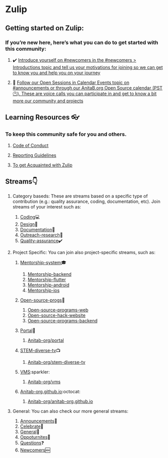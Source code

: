 # Zulip

##  Getting started on Zulip:

### If you’re new here, here’s what you can do to get started with this community:

1.  :heavy_check_mark:  [Introduce yourself on #newcomers in the #newcomers > Introductions topic and tell us your motivations for joining so we can get to know you and help you on your journey](https://anitab-org.zulipchat.com/#narrow/stream/223071-newcomers)

2.  :calendar:  [Follow our Open Sessions in Calendar Events topic on #announcements or through our AnitaB.org Open Source calendar (PST:clock1:). These are voice calls you can participate in and get to know a bit more our community and projects](https://calendar.google.com/calendar/embed?src=sh10tv3mtfve62somg9nngp9tg%40group.calendar.google.com&ctz=America/Los_Angeles)

##   Learning Resources :eyeglasses:
### To keep this community safe for you and others.

1.  [Code of Conduct](https://github.com/anitab-org/anitab-org.github.io/blob/develop/docs/code_of_conduct.md)     

2.  [Reporting Guidelines](https://github.com/anitab-org/anitab-org.github.io/blob/develop/docs/reporting_guidelines.md) 

3.  [To get Acquainted with Zulip](https://zulipchat.com/help/getting-started-with-zulip)  

##  Streams:point_down:
    
1. Category baseds: These are streams based on a specific type of contribution (e.g.: quality assurance, coding, documentation, etc). Join streams of your interest such as:

    1.  [Coding](https://anitab-org.zulipchat.com/#narrow/stream/216321-coding):computer:
    2.  [Design](https://anitab-org.zulipchat.com/#narrow/stream/216323-design):art:
    3.  [Documentation](https://anitab-org.zulipchat.com/#narrow/stream/216326-documentatio):notebook_with_decorative_cover:
    4.  [Outreach-research](https://anitab-org.zulipchat.com/#narrow/stream/216324-outreach-research):microscope:
    5.  [Quality-assurance](https://anitab-org.zulipchat.com/#narrow/stream/216325-quality-assurance):heavy_check_mark:

2. Project Specific: You can join also project-specific streams, such as: 
    1.  [Mentorship-system](https://anitab-org.zulipchat.com/#narrow/stream/222534-mentorship-system):mortar_board:
        1.  [Mentorship-backend](https://github.com/anitab-org/mentorship-backend)
        2.  [Mentorship-flutter](https://github.com/anitab-org/mentorship-flutter)
        3.  [Mentorship-android](https://github.com/anitab-org/mentorship-android)
        4.  [Mentorship-ios](https://github.com/anitab-org/mentorship-ios)

    2.  [Open-source-progs](https://anitab-org.zulipchat.com/#narrow/stream/237907-open-source-progs):confetti_ball:
        1.  [Open-source-programs-web](https://github.com/anitab-org/open-source-programs-web)
        2.  [Open-source-hack-website](https://github.com/anitab-org/Open-source-hack-website)
        3.  [Open-source-programs-backend](https://github.com/anitab-org/open-source-programs-backend)

    3.  [Portal](https://anitab-org.zulipchat.com/#narrow/stream/222540-portal):tada:
        1.  [Anitab-org/portal](https://github.com/anitab-org/portal)

    4.  [STEM-diverse-tv](https://anitab-org.zulipchat.com/#narrow/stream/225705-STEM-diverse-tv):tv:
        1.  [Anitab-org/stem-diverse-tv](https://github.com/anitab-org/stem-diverse-tv)

    5.  [VMS](https://anitab-org.zulipchat.com/#narrow/stream/222539-vms:):sparkler:
        1. [Anitab-org/vms](https://github.com/anitab-org/vms)

    6.  [Anitab-org.github.io](https://anitab-org.zulipchat.com/#narrow/stream/235478-anitab-org.2Egithub.2Eio):octocat:
        1.  [Anitab-org/anitab-org.github.io](https://github.com/anitab-org/anitab-org.github.io)

3.  General: You can also check our more general streams:
    1.  [Announcements](https://anitab-org.zulipchat.com/#narrow/stream/213491-announcements):microphone:
    2.  [Celebrate](https://anitab-org.zulipchat.com/#narrow/stream/223068-celebrate):sparkler:
    3.  [General](https://anitab-org.zulipchat.com/#narrow/stream/212722-general):newspaper:
    4.  [Oppoturnites](https://anitab-org.zulipchat.com/#narrow/stream/223069-opportunities):stars:
    5.  [Questions](https://anitab-org.zulipchat.com/#narrow/stream/223070-questions):question:
    6.  [Newcomers](https://anitab-org.zulipchat.com/#narrow/stream/223071-newcomers):new:  
